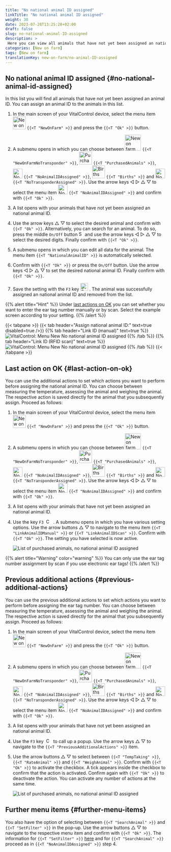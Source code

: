 ```yaml
---
title: "No national animal ID assigned"
linkTitle: "No national animal ID assigned"
weight: 30
date: 2023-07-28T13:25:28+02:00
draft: false
slug: no-national-animal-ID-assigned
description: >
 Here you can view all animals that have not yet been assigned an national animal ID and assign an national animal ID.
categories: [New on farm]
tags: [New on farm]
translationKey: new-on-farm/no-animal-ID-assigned
---
```

## No national animal ID assigned {#no-national-animal-id-assigned}

In this list you will find all animals that have not yet been assigned an animal ID. You can assign an animal ID to the animals in this list.

1. In the main screen of your VitalControl device, select the menu item <img src="/icons/main/new-on-farm.svg" width="40" align="bottom" alt="New on farm" /> `{{<T "NewOnFarm" >}}` and press the `{{<T "Ok" >}}` button.

2.  A submenu opens in which you can choose between <img src="/icons/registration/new-on-farm-no-transponder.svg" width="50" align="bottom" alt="New on farm, no transponder" /> `{{<T "NewOnFarmNoTransponder" >}}`, <img src="/icons/main/new-on-farm.svg" width="40" align="bottom" alt="Purchased animals" /> `{{<T "PurchasedAnimals" >}}`, <img src="/icons/registration/no-eartag-number.svg" width="30" align="bottom" alt="No national animal ID" /> `{{<T "NoAnimalIDAssigned" >}}`, <img src="/icons/main/births.svg" width="40" align="bottom" alt="Births" /> `{{<T "Births" >}}` and <img src="/icons/registration/no-transponder.svg" width="30" align="bottom" alt="No transponder assigned" /> `{{<T "NoTransponderAssigned" >}}`. Use the arrow keys ◁ ▷ △ ▽ to select the menu item <img src="/icons/registration/no-eartag-number.svg" width="30" align="bottom" alt="No national animal ID" /> `{{<T "NoAnimalIDAssigned" >}}` and confirm with `{{<T "Ok" >}}`.

3. A list opens with your animals that have not yet been assigned an national animal ID.

4. Use the arrow keys △ ▽ to select the desired animal and confirm with `{{<T "Ok" >}}`. Alternatively, you can search for an animal. To do so, press the middle `On/Off` button <img src="/icons/footer/search.svg" width="15" align="bottom" alt="Search" /> and use the arrow keys ◁ ▷ △ ▽ to select the desired digits. Finally confirm with `{{<T "Ok" >}}`.

5. A submenu opens in which you can edit all data for the animal. The menu item `{{<T "NationalAnimalID" >}}` is automatically selected.

6. Confirm with `{{<T "Ok" >}}` or press the `On/Off` button. Use the arrow keys ◁ ▷ △ ▽ to set the desired national animal ID. Finally confirm with `{{<T "Ok" >}}`.

7. Save the setting with the `F3` key <img src="/icons/footer/save.svg" width="24" align="bottom" alt="Save" />&nbsp;. The animal was successfully assigned an national animal ID and removed from the list.

{{% alert title="Hint" %}}
Under [last actions on OK](#last-action-on-ok) you can set whether you want to enter the ear tag number manually or by scan. Select the example screen according to your setting. 
{{% /alert %}}

{{< tabpane >}}
{{< tab header="Assign national animal ID:" text=true disabled=true />}}
{{% tab header="Link ID (manual)" text=true %}}
![VitalControl: Menu New No national animal ID assigned](../images/noanimalID.png "Link ID (manual)")
{{% /tab %}}
{{% tab header="Link ID (RFID scan)" text=true %}}
![VitalControl: Menu New No national animal ID assigned](../images/noanimalID-scan.png "Link ID (RFID scan)")
{{% /tab %}}
{{< /tabpane >}}        

## Last action on OK {#last-action-on-ok}

You can use the additional actions to set which actions you want to perform before assigning the national animal ID. You can choose between measuring the temperature, assessing the animal and weighing the animal. The respective action is saved directly for the animal that you subsequently assign. Proceed as follows:

1. In the main screen of your VitalControl device, select the menu item <img src="/icons/main/new-on-farm.svg" width="40" align="bottom" alt="New on farm" /> `{{<T "NewOnFarm" >}}` and press the `{{<T "Ok" >}}` button.

2.  A submenu opens in which you can choose between <img src="/icons/registration/new-on-farm-no-transponder.svg" width="50" align="bottom" alt="New on farm, no transponder" /> `{{<T "NewOnFarmNoTransponder" >}}`, <img src="/icons/main/new-on-farm.svg" width="40" align="bottom" alt="Purchased animals" /> `{{<T "PurchasedAnimals" >}}`, <img src="/icons/registration/no-eartag-number.svg" width="30" align="bottom" alt="No national animal ID" /> `{{<T "NoAnimalIDAssigned" >}}`, <img src="/icons/main/births.svg" width="40" align="bottom" alt="Births" /> `{{<T "Births" >}}` and <img src="/icons/registration/no-transponder.svg" width="30" align="bottom" alt="No transponder assigned" /> `{{<T "NoTransponderAssigned" >}}`. Use the arrow keys ◁ ▷ △ ▽ to select the menu item <img src="/icons/registration/no-eartag-number.svg" width="30" align="bottom" alt="No national animal ID" /> `{{<T "NoAnimalIDAssigned" >}}` and confirm with `{{<T "Ok" >}}`.

3. A list opens with your animals that have not yet been assigned an national animal ID.

4. Use the key `F3` &nbsp;<img src="/icons/footer/open-popup.svg" width="15" align="bottom" alt="Call popup" />&nbsp; . A submenu opens in which you have various setting options. Use the arrow buttons △ ▽ to navigate to the menu item `{{<T "LinkAnimalIDManual" >}}` or `{{<T "LinkAnimalIDScan" >}}`. Confirm with `{{<T "Ok" >}}`. The setting you have selected is now active. 

    ![List of purchased animals, no national animal ID assigned](../images/link.png "No national animal ID assigned, Link")

{{% alert title="Warning" color="warning" %}}
You can only use the ear tag number assignment by scan if you use electronic ear tags!
{{% /alert %}}

## Previous additional actions {#previous-additional-actions}

You can use the previous additional actions to set which actions you want to perform before assigning the ear tag number. You can choose between measuring the temperature, assessing the animal and weighing the animal. The respective action is saved directly for the animal that you subsequently assign. Proceed as follows:

1. In the main screen of your VitalControl device, select the menu item <img src="/icons/main/new-on-farm.svg" width="40" align="bottom" alt="New on farm" /> `{{<T "NewOnFarm" >}}` and press the `{{<T "Ok" >}}` button.

2.  A submenu opens in which you can choose between <img src="/icons/registration/new-on-farm-no-transponder.svg" width="50" align="bottom" alt="New on farm, no transponder" /> `{{<T "NewOnFarmNoTransponder" >}}`, <img src="/icons/main/new-on-farm.svg" width="40" align="bottom" alt="Purchased animals" /> `{{<T "PurchasedAnimals" >}}`, <img src="/icons/registration/no-eartag-number.svg" width="30" align="bottom" alt="No national animal ID" /> `{{<T "NoAnimalIDAssigned" >}}`, <img src="/icons/main/births.svg" width="40" align="bottom" alt="Births" /> `{{<T "Births" >}}` and <img src="/icons/registration/no-transponder.svg" width="30" align="bottom" alt="No transponder assigned" /> `{{<T "NoTransponderAssigned" >}}`. Use the arrow keys ◁ ▷ △ ▽ to select the menu item <img src="/icons/registration/no-eartag-number.svg" width="30" align="bottom" alt="No national animal ID" /> `{{<T "NoAnimalIDAssigned" >}}` and confirm with `{{<T "Ok" >}}`.

3. A list opens with your animals that have not yet been assigned an national animal ID.

4. Use the `F3` key &nbsp;<img src="/icons/footer/open-popup.svg" width="15" align="bottom" alt="Call popup" />&nbsp; to call up a popup. Use the arrow keys △ ▽ to navigate to the `{{<T "PreviousAdditionalActions" >}}` item.

5. Use the arrow buttons △ ▽ to select between `{{<T "TempTaking" >}}`, `{{<T "RateAnimal" >}}` and `{{<T "WeighAnimal" >}}`. Confirm with `{{<T "Ok" >}}` to activate the checkbox. A tick appears inside the checkbox to confirm that the action is activated. Confirm again with `{{<T "Ok" >}}` to deactivate the action. You can activate any number of actions at the same time.

    ![List of purchased animals, no national animal ID assigned](../images/aidditional-actions.png "No national animal ID assigned, Link")

 ## Further menu items {#further-menu-items}

You also have the option of selecting between `{{<T "SearchAnimal" >}}` and `{{<T "SetFilter" >}}` in the pop-up. Use the arrow buttons △ ▽ to navigate to the respective menu item and confirm with `{{<T "Ok" >}}`. The information for `{{<T "SetFilter" >}}` [here](/en/docs/filter/) and for `{{<T "SearchAnimal" >}}` proceed as in `{{<T "NoAnimalIDAssigned" >}}` step 4.
